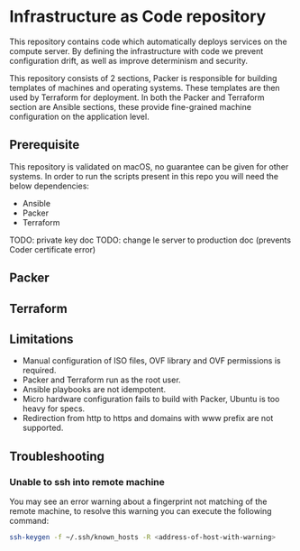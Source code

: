 # Infrastructure as Code repository

This repository contains code which automatically deploys services on the compute server. By defining the infrastructure with code we prevent configuration drift, as well as improve determinism and security.

This repository consists of 2 sections, Packer is responsible for building templates of machines and operating systems. These templates are then used by Terraform for deployment. In both the Packer and Terraform section are Ansible sections, these provide fine-grained machine configuration on the application level.

## Prerequisite

This repository is validated on macOS, no guarantee can be given for other systems. In order to run the scripts present in this repo you will need the below dependencies:

- Ansible
- Packer
- Terraform

TODO: private key doc
TODO: change le server to production doc (prevents Coder certificate error)

## Packer

## Terraform

## Limitations

- Manual configuration of ISO files, OVF library and OVF permissions is required.
- Packer and Terraform run as the root user.
- Ansible playbooks are not idempotent.
- Micro hardware configuration fails to build with Packer, Ubuntu is too heavy for specs.
- Redirection from http to https and domains with www prefix are not supported.

## Troubleshooting

### Unable to ssh into remote machine

You may see an error warning about a fingerprint not matching of the remote machine, to resolve this warning you can execute the following command:

```sh
ssh-keygen -f ~/.ssh/known_hosts -R <address-of-host-with-warning>
```
